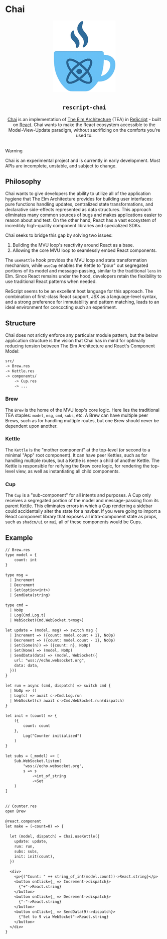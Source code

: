 # Chai

<div style="text-align: center; margin-bottom: 2rem;" align="center">
  <img src="./chai.png" alt="logo" style="width: 200px; height: auto;" />
</div>

<h2 style="text-align: center;"><code>rescript-chai</code></h2>

<p style="text-align: center; max-width: 600px; margin: 0 auto 2rem auto;">
<a href="https://github.com/elias-michaias/rescript-chai">Chai</a> is an implementation of <a href="https://guide.elm-lang.org/architecture/">The Elm Architecture</a> (TEA) in <a href="https://rescript-lang.org/">ReScript</a> - built on <a href="https://react.dev/">React</a>. Chai wants to make the React ecosystem accessible to the Model-View-Update paradigm, without sacrificing on the comforts you're used to.
</p>

>[!WARNING]
>Chai is an experimental project and is currently in early development. Most APIs are incomplete, unstable, and subject to change.

## Philosophy

Chai wants to give developers the ability to utilize all of the application hygiene that The Elm Architecture provides for building user interfaces: pure functions handling updates, centralized state transformations, and declarative side-effects represented as data structures. This approach eliminates many common sources of bugs and makes applications easier to reason about and test. On the other hand, React has a vast ecosystem of incredibly high-quality component libraries and specialized SDKs.

Chai seeks to bridge this gap by solving two issues:
1. Building the MVU loop's reactivity around React as a base.
2. Allowing the core MVU loop to seamlessly embed React components. 

The `useKettle` hook provides the MVU loop and state transformation mechanism, while `useCup` enables the Kettle to "pour" out segregated portions of its model and message-passing, similar to the traditional `lens` in Elm. Since React remains under the hood, developers retain the flexibility to use traditional React patterns when needed.

ReScript seems to be an excellent host language for this approach. The combination of first-class React support, JSX as a language-level syntax, and a strong preference for immutability and pattern matching, leads to an ideal environment for concocting such an experiment. 

## Structure

Chai does not srictly enforce any particular module pattern, but the below application structure is the vision that Chai has in mind for optimally reducing tension between The Elm Architecture and React's Component Model:

```
src/
-> Brew.res
-> Kettle.res
-> components/
    -> Cup.res 
    -> ...
```

### Brew
The `Brew` is the home of the MVU loop's core logic. Here lies the traditional TEA staples:
`model`, `msg`, `cmd`, `subs`, etc. A Brew can have multiple peer Brews, such as for handling multiple routes, but one Brew should never be dependent upon another.

### Kettle
The `Kettle` is the "mother component" at the top-level (or second to a minimal "App" root component). It can have peer Kettles, such as for handling multiple routes, but a Kettle is never a child of another Kettle. The Kettle is responsible for reifying the Brew core logic, for rendering the top-level view, as well as instantiating all child components. 

### Cup
The `Cup` is a "sub-component" for all intents and purposes. A Cup only receives a segregated portion of the model and message-passing from its parent Kettle. This eliminates errors in which a Cup rendering a sidebar could accidentally alter the state for a navbar. If you were going to import a React component library that exposes all intra-component state as props, such as `shadcn/ui` or `mui`, all of these components would be Cups.

## Example

```rescript
// Brew.res
type model = {
    count: int
}

type msg = 
  | Increment 
  | Decrement
  | Set(option<int>)
  | SendData(string)

type cmd = 
  | NoOp 
  | Log(Cmd.Log.t) 
  | WebSocket(Cmd.WebSocket.t<msg>)

let update = (model, msg) => switch msg {
  | Increment => ({count: model.count + 1}, NoOp)
  | Decrement => ({count: model.count - 1}, NoOp)
  | Set(Some(n)) => ({count: n}, NoOp)
  | Set(None) => (model, NoOp)
  | SendData(data) => (model, WebSocket({
    url: "wss://echo.websocket.org",
    data: data,
  }))
}

let run = async (cmd, dispatch) => switch cmd {
  | NoOp => ()
  | Log(c) => await c->Cmd.Log.run
  | WebSocket(c) await c->Cmd.WebSocket.run(dispatch)
}

let init = (count) => {
    ({
        count: count
    }, 
        Log("Counter initialized")
    )
}

let subs = (_model) => [
    Sub.WebSocket.listen(
        "wss://echo.websocket.org", 
        s => s
            ->int_of_string
            ->Set
    )
]


// Counter.res
open Brew

@react.component
let make = (~count=0) => {

  let (model, dispatch) = Chai.useKettle({
    update: update,
    run: run,
    subs: subs,
    init: init(count),
  })

  <div>
    <p>{("Count: " ++ string_of_int(model.count))->React.string}</p>
    <button onClick={_ => Increment->dispatch}>
      {"+"->React.string}
    </button>
    <button onClick={_ => Decrement->dispatch}>
      {"-"->React.string}
    </button>
    <button onClick={_ => SendData(9)->dispatch}>
      {"Set to 9 via WebSocket"->React.string}
    </button>
  </div>
}
```
